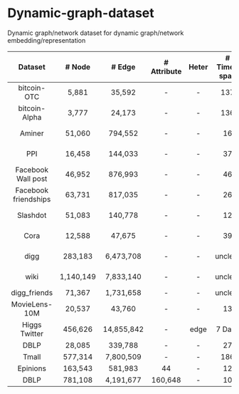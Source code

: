# Dynamic-graph-dataset
Dynamic graph/network dataset for dynamic graph/network embedding/representation

| Dataset         |# Node         |# Edge         |# Attribute    | Heter         |# Time-span    | # Label       | Source        |
| :-------------: |:-------------:|:-------------:|:-------------:|:-------------:|:-------------:|:-------------:|:-------------:|
| bitcoin-OTC     | 5,881         |35,592         |-             |-             |137              |-              |[EvolveGCN AAAI20](http://snap.stanford.edu/data/soc-sign-bitcoin-otc.html)|
| bitcoin-Alpha   | 3,777         |24,173         |-             |-             |136    |-        |[EvolveGCN AAAI20](https://snap.stanford.edu/data/soc-sign-bitcoin-alpha.html)|
| Aminer          | 51,060        |794,552        |-             |-             |16       |-      |[DynamicTriad AAAI18](https://drive.google.com/file/d/1vzvVhZ-FIY3iY3nBQlW77GRfJO0o_Ugg/view?usp=sharing)|
| PPI          | 16,458        |144,033       |-             |-            |37       |-      |[tNodeEmbedding IJCAI19](https://github.com/urielsinger/tNodeEmbed)|
| Facebook Wall post          | 46,952        |876,993       |-             |-            |46        |-     |[tNodeEmbedding IJCAI19](http://konect.uni-koblenz.de/networks/facebook-wosn-wall)|
| Facebook friendships          | 63,731        |817,035       |-             |-             |26       |-      |[tNodeEmbedding IJCAI19](http://konect.uni-koblenz.de/networks/facebook-wosn-links)|
| Slashdot          | 51,083        |140,778       |-             |-             |12       |-      |[tNodeEmbedding IJCAI19](http://konect.uni-koblenz.de/networks/slashdot-threads)|
| Cora          | 12,588        |47,675       |-             |-             |39      |-       |[tNodeEmbedding IJCAI19](http://konect.uni-koblenz.de/networks/slashdot-threads)|
| digg          | 283,183        |6,473,708       |-             |-             |unclear      |-       |[node2bits PKDD19](http://konect.uni-koblenz.de/networks/slashdot-threads)|
| wiki          | 1,140,149        |7,833,140       |-             |-             |unclear     |-        |[node2bits PKDD19](http://konect.uni-koblenz.de/networks/slashdot-threads)|
| digg_friends          | 71,367        | 1,731,658       |-             |-             |unclear      |-       |[DNPS TKDE19](https://www.isi.edu/~lerman/downloads/digg2009.html)|
| MovieLens-10M          | 20,537        | 43,760       |-             |-             |13       |-      |[DySAT WSDM20](https://drive.google.com/open?id=1TAWipN2y6uYf5BRtlKp-NY2BT3znH1YB)|
| Higgs Twitter          | 456,626        | 14,855,842       |-             |edge             |7 Days       |-      |[SNAP standford](http://snap.stanford.edu/data/higgs-twitter.html)|
| DBLP          | 28,085        | 339,788       |-             |-             |27        |10     |[MMDNE CIKM19](https://github.com/rootlu/MMDNE/tree/master/data)|
| Tmall          | 577,314        | 7,800,509       |-             |-             |186        |5     |[MMDNE CIKM19](https://github.com/rootlu/MMDNE/tree/master/data)|
| Epinions          | 163,543        |581,983       |44             |-             |12        |-     |[Our](https://cse.msu.edu/~tangjili/trust.html)|
| DBLP          | 781,108        |4,191,677       |160,648             |-             |10       |-      |Our|
